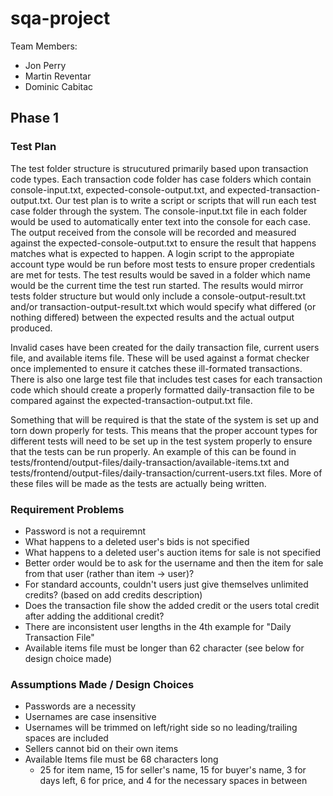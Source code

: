 # sqa-project

Team Members:  
- Jon Perry  
- Martin Reventar  
- Dominic Cabitac


## Phase 1

### Test Plan
The test folder structure is strucutured primarily based upon transaction code types. Each transaction code folder has case folders which contain console-input.txt, expected-console-output.txt, and expected-transaction-output.txt. Our test plan is to write a script or scripts that will run each test case folder through the system. The console-input.txt file in each folder would be used to automatically enter text into the console for each case. The output received from the console will be recorded and measured against the expected-console-output.txt to ensure the result that happens matches what is expected to happen. A login script to the appropiate account type would be run before most tests to ensure proper credentials are met for tests. The test results would be saved in a folder which name would be the current time the test run started. The results would mirror tests folder structure but would only include a console-output-result.txt and/or transaction-output-result.txt which would specify what differed (or nothing differed) between the expected results and the actual output produced.

Invalid cases have been created for the daily transaction file, current users file, and available items file. These will be used against a format checker once implemented to ensure it catches these ill-formated transactions. There is also one large test file that includes test cases for each transaction code which should create a properly formatted daily-transaction file to be compared against the expected-transaction-output.txt file.

Something that will be required is that the state of the system is set up and torn down properly for tests. This means that the proper account types for different tests will need to be set up in the test system properly to ensure that the tests can be run properly. An example of this can be found in tests/frontend/output-files/daily-transaction/available-items.txt and tests/frontend/output-files/daily-transaction/current-users.txt files. More of these files will be made as the tests are actually being written.

### Requirement Problems
- Password is not a requiremnt
- What happens to a deleted user's bids is not specified
- What happens to a deleted user's auction items for sale is not specified
- Better order would be to ask for the username and then the item for sale from that user (rather than item -> user)?
- For standard accounts, couldn't users just give themselves unlimited credits? (based on add credits description)
- Does the transaction file show the added credit or the users total credit after adding the additional credit?
- There are inconsistent user lengths in the 4th example for "Daily Transaction File"
- Available items file must be longer than 62 character (see below for design choice made)

### Assumptions Made / Design Choices
- Passwords are a necessity
- Usernames are case insensitive
- Usernames will be trimmed on left/right side so no leading/trailing spaces are included
- Sellers cannot bid on their own items
- Available Items file must be 68 characters long
    - 25 for item name, 15 for seller's name, 15 for buyer's name, 3 for days left, 6 for price, and 4 for the necessary spaces in between
